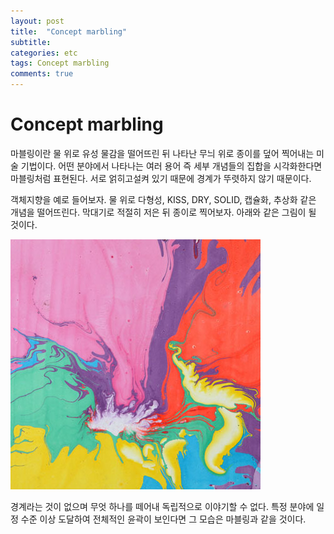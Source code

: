 ```yaml
---
layout: post
title:  "Concept marbling"
subtitle: 
categories: etc
tags: Concept marbling
comments: true
---  
```


# Concept marbling

마블링이란 물 위로 유성 물감을 떨어뜨린 뒤 나타난 무늬 위로 종이를 덮어 찍어내는 미술 기법이다. 어떤 분야에서 나타나는 여러 용어 즉 세부 개념들의 집합을 시각화한다면 마블링처럼 표현된다. 서로 얽히고설켜 있기 때문에 경계가 뚜렷하지 않기 때문이다.

객체지향을 예로 들어보자.
물 위로 다형성, KISS, DRY, SOLID, 캡슐화, 추상화 같은 개념을 떨어뜨린다.
막대기로 적절히 저은 뒤 종이로 찍어보자.
아래와 같은 그림이 될 것이다.

![](/assets/img/concept_marbling.jpg)  

경계라는 것이 없으며 무엇 하나를 떼어내 독립적으로 이야기할 수 없다.
특정 분야에 일정 수준 이상 도달하여 전체적인 윤곽이 보인다면 그 모습은 마블링과 같을 것이다. 

